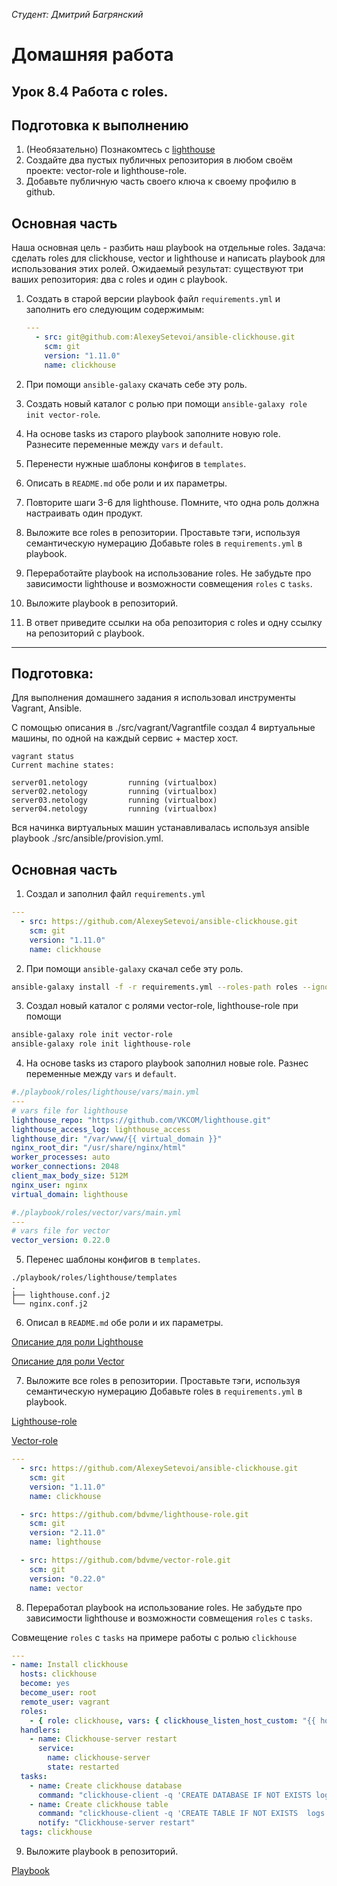 *Студент: Дмитрий Багрянский*

# Домашняя работа

## Урок 8.4 Работа с roles.

## Подготовка к выполнению

1. (Необязательно) Познакомтесь с [lighthouse](https://youtu.be/ymlrNlaHzIY?t=929)
2. Создайте два пустых публичных репозитория в любом своём проекте: vector-role и lighthouse-role.
3. Добавьте публичную часть своего ключа к своему профилю в github.

## Основная часть

Наша основная цель - разбить наш playbook на отдельные roles. Задача: сделать roles для clickhouse, vector и lighthouse и написать playbook для использования этих ролей. Ожидаемый результат: существуют три ваших репозитория: два с roles и один с playbook.

1. Создать в старой версии playbook файл `requirements.yml` и заполнить его следующим содержимым:

   ```yaml
   ---
     - src: git@github.com:AlexeySetevoi/ansible-clickhouse.git
       scm: git
       version: "1.11.0"
       name: clickhouse
   ```

2. При помощи `ansible-galaxy` скачать себе эту роль.
3. Создать новый каталог с ролью при помощи `ansible-galaxy role init vector-role`.
4. На основе tasks из старого playbook заполните новую role. Разнесите переменные между `vars` и `default`.
5. Перенести нужные шаблоны конфигов в `templates`.
6. Описать в `README.md` обе роли и их параметры.
7. Повторите шаги 3-6 для lighthouse. Помните, что одна роль должна настраивать один продукт.
8. Выложите все roles в репозитории. Проставьте тэги, используя семантическую нумерацию Добавьте roles в `requirements.yml` в playbook.
9. Переработайте playbook на использование roles. Не забудьте про зависимости lighthouse и возможности совмещения `roles` с `tasks`.
10. Выложите playbook в репозиторий.
11. В ответ приведите ссылки на оба репозитория с roles и одну ссылку на репозиторий с playbook.

---

Подготовка:
---
Для выполнения домашнего задания я использовал инструменты Vagrant, Ansible.

С помощью описания в ./src/vagrant/Vagrantfile создал 4 виртуальные машины, по одной на каждый сервис + мастер хост.

```
vagrant status
Current machine states:

server01.netology         running (virtualbox)
server02.netology         running (virtualbox)
server03.netology         running (virtualbox)
server04.netology         running (virtualbox)
```

Вся начинка виртуальных машин устанавливалась используя ansible playbook ./src/ansible/provision.yml.

## Основная часть

1. Создал и заполнил файл `requirements.yml`

```YAML
---
  - src: https://github.com/AlexeySetevoi/ansible-clickhouse.git
    scm: git
    version: "1.11.0"
    name: clickhouse
```

2. При помощи `ansible-galaxy` скачал себе эту роль.

```bash
ansible-galaxy install -f -r requirements.yml --roles-path roles --ignore-errors
```

3. Создал новый каталог с ролями vector-role, lighthouse-role при помощи

```bash
ansible-galaxy role init vector-role
ansible-galaxy role init lighthouse-role
```

4. На основе tasks из старого playbook заполнил новые role. Разнес переменные между `vars` и `default`.

```YAML
#./playbook/roles/lighthouse/vars/main.yml
---
# vars file for lighthouse
lighthouse_repo: "https://github.com/VKCOM/lighthouse.git"
lighthouse_access_log: lighthouse_access
lighthouse_dir: "/var/www/{{ virtual_domain }}"
nginx_root_dir: "/usr/share/nginx/html"
worker_processes: auto
worker_connections: 2048
client_max_body_size: 512M
nginx_user: nginx
virtual_domain: lighthouse

```

```YAML
#./playbook/roles/vector/vars/main.yml
---
# vars file for vector
vector_version: 0.22.0
```

5. Перенес шаблоны конфигов в `templates`.

```
./playbook/roles/lighthouse/templates
.
├── lighthouse.conf.j2
└── nginx.conf.j2
```

6. Описал в `README.md` обе роли и их параметры.

[Описание для роли Lighthouse](https://github.com/bdvme/lighthouse-role/blob/main/README.md)

[Описание для роли Vector](https://github.com/bdvme/vector-role/blob/main/README.md)

7. Выложите все roles в репозитории. Проставьте тэги, используя семантическую нумерацию Добавьте roles в `requirements.yml` в playbook.

[Lighthouse-role](https://github.com/bdvme/lighthouse-role)

[Vector-role](https://github.com/bdvme/vector-role)

```YAML
---
  - src: https://github.com/AlexeySetevoi/ansible-clickhouse.git
    scm: git
    version: "1.11.0"
    name: clickhouse

  - src: https://github.com/bdvme/lighthouse-role.git
    scm: git
    version: "2.11.0"
    name: lighthouse

  - src: https://github.com/bdvme/vector-role.git
    scm: git
    version: "0.22.0"
    name: vector
```
8. Переработал playbook на использование roles. Не забудьте про зависимости lighthouse и возможности совмещения `roles` с `tasks`.

Совмещение `roles` с `tasks` на примере работы с ролью `clickhouse`

```yaml
---
- name: Install clickhouse
  hosts: clickhouse
  become: yes
  become_user: root
  remote_user: vagrant
  roles:
    - { role: clickhouse, vars: { clickhouse_listen_host_custom: "{{ hostvars['clk-instance']['ansible_host'] }}", "127.0.0.1" } }
  handlers:
    - name: Clickhouse-server restart
      service:
        name: clickhouse-server
        state: restarted
  tasks:
    - name: Create clickhouse database
      command: "clickhouse-client -q 'CREATE DATABASE IF NOT EXISTS logs;'"
    - name: Create clickhouse table
      command: "clickhouse-client -q 'CREATE TABLE IF NOT EXISTS  logs.logs (message String) ENGINE = MergeTree() ORDER BY tuple();'"
      notify: "Clickhouse-server restart"
  tags: clickhouse
```

9. Выложите playbook в репозиторий.

[Playbook](https://github.com/bdvme/devops/blob/main/08-ansible-04-role/playbook/playbook.yml)

